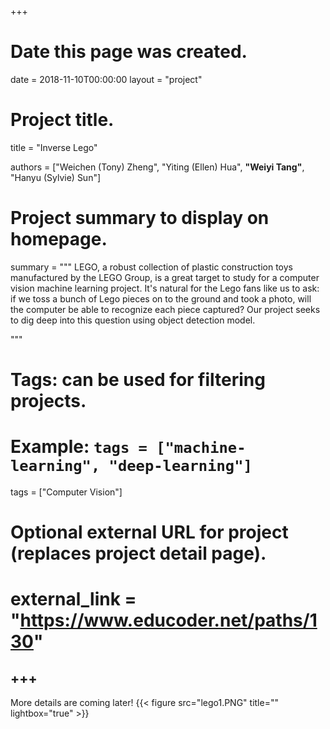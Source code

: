 +++
# Date this page was created.
date = 2018-11-10T00:00:00
layout = "project"

# Project title.
title = "Inverse Lego"

authors = ["Weichen (Tony) Zheng", "Yiting (Ellen) Hua", **"Weiyi Tang"**, "Hanyu (Sylvie) Sun"]

# Project summary to display on homepage.
summary = """
LEGO, a robust collection of plastic construction toys manufactured by the LEGO Group, is a great target to study for a computer vision machine learning project. It's natural for the Lego fans like us to ask: if we toss a bunch of Lego pieces on to the ground and took a photo, will the computer be able to recognize each piece captured? Our project seeks to dig deep into this question using object detection model.
 
 """

# Tags: can be used for filtering projects.
# Example: `tags = ["machine-learning", "deep-learning"]`
tags = ["Computer Vision"]

# Optional external URL for project (replaces project detail page).
# external_link = "https://www.educoder.net/paths/130"
+++
---
More details are coming later!
{{< figure src="lego1.PNG" title="" lightbox="true" >}}
